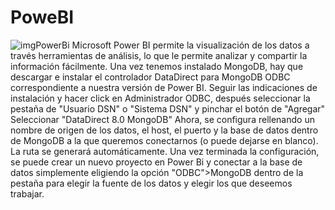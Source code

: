 # PoweBI
![imgPowerBi](https://github.com/GasteizTeEscucha/proyecto-final/blob/master/Business%20Intelligence/PowerBI/powerBi.jpg)
Microsoft Power BI permite la visualización de los datos  a través herramientas de análisis, lo que le permite analizar y compartir la información fácilmente.
Una vez tenemos instalado MongoDB,  hay que descargar e instalar el controlador DataDirect para MongoDB ODBC correspondiente a nuestra versión de Power BI.
Seguir las indicaciones de instalación y hacer click en Administrador ODBC, después seleccionar la pestaña de "Usuario DSN" o "Sistema DSN" y  pinchar el botón de "Agregar"
Seleccionar "DataDirect 8.0 MongoDB"
Ahora, se configura rellenando un nombre de origen de los datos, el host, el puerto y la base de datos dentro de MongoDB a la que queremos conectarnos (o puede dejarse en blanco). La ruta se generará automáticamente.
Una vez terminada la configuración, se puede crear un nuevo proyecto en Power Bi y conectar a la base de datos simplemente eligiendo la opción "ODBC">MongoDB dentro de la pestaña para elegir la fuente de los datos y elegir los que deseemos trabajar.

